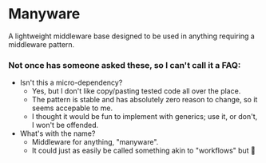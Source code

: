 # Manyware

A lightweight middleware base designed to be used in anything requiring a middleware pattern.

### Not once has someone asked these, so I can't call it a FAQ:

* Isn't this a micro-dependency?
  * Yes, but I don't like copy/pasting tested code all over the place.
  * The pattern is stable and has absolutely zero reason to change, so it seems accepable to me.
  * I thought it would be fun to implement with generics; use it, or don't, I won't be offended.
* What's with the name?
  * Middleware for anything, "manyware". 
  * It could just as easily be called something akin to "workflows" but :shrug:
